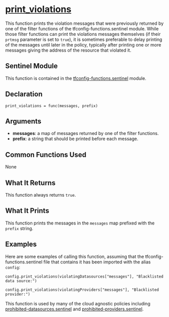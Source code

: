 # [print_violations](./tfconfig-functions.sentinel#L230)
This function prints the violation messages that were previously returned by one of the filter functions of the tfconfig-functions.sentinel module. While those filter functions can print the violations messages themselves (if their `prtmsg` parameter is set to `true`), it is sometimes preferable to delay printing of the messages until later in the policy, typically after printing one or more messages giving the address of the resource that violated it.

## Sentinel Module
This function is contained in the [tfconfig-functions.sentinel](../../tfconfig-functions.sentinel) module.

## Declaration
`print_violations = func(messages, prefix)`

## Arguments
* **messages**: a map of messages returned by one of the filter functions.
* **prefix**: a string that should be printed before each message.

## Common Functions Used
None

## What It Returns
This function always returns `true`.

## What It Prints
This function prints the messages in the `messages` map prefixed with the `prefix` string.

## Examples
Here are some examples of calling this function, assuming that the tfconfig-functions.sentinel file that contains it has been imported with the alias `config`:
```
config.print_violations(violatingDatasources["messages"], "Blacklisted data source:")

config.print_violations(violatingProviders["messages"], "Blacklisted provider:")
```

This function is used by many of the cloud agnostic policies including [prohibited-datasources.sentinel](../../../cloud-agnostic/prohibited-datasources.sentinel) and [prohibited-providers.sentinel](../../../cloud-agnostic/prohibited-providers.sentinel).
